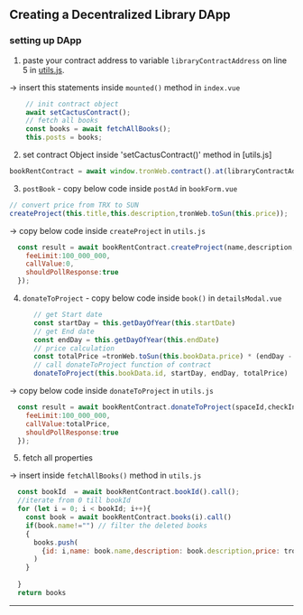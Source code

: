 ## Creating a Decentralized Library DApp

### setting up DApp

1. paste your contract address to variable `libraryContractAddress` on line 5 in [utils.js](./dapp-ui/plugins/utils.js).

-> insert this statements inside `mounted()` method in `index.vue`

```js
    // init contract object
    await setCactusContract();
    // fetch all books
    const books = await fetchAllBooks();
    this.posts = books;
```


2. set contract Object inside 'setCactusContract()' method in [utils.js]

```js
bookRentContract = await window.tronWeb.contract().at(libraryContractAddress);
```

3. `postBook` - copy below code inside `postAd` in `bookForm.vue`

```js
// convert price from TRX to SUN
createProject(this.title,this.description,tronWeb.toSun(this.price));

```

-> copy below code inside `createProject` in `utils.js`

```js
  const result = await bookRentContract.createProject(name,description,price).send({
    feeLimit:100_000_000,
    callValue:0,
    shouldPollResponse:true
  });

```

4. `donateToProject` - copy below code inside `book()` in `detailsModal.vue`

```js
      // get Start date
      const startDay = this.getDayOfYear(this.startDate)
      // get End date
      const endDay = this.getDayOfYear(this.endDate)
      // price calculation
      const totalPrice =tronWeb.toSun(this.bookData.price) * (endDay - startDay)
      // call donateToProject function of contract 
      donateToProject(this.bookData.id, startDay, endDay, totalPrice)
```

-> copy below code inside `donateToProject` in `utils.js`

```js
  const result = await bookRentContract.donateToProject(spaceId,checkInDate,checkOutDate).send({
    feeLimit:100_000_000,
    callValue:totalPrice,
    shouldPollResponse:true
  });
```

5. fetch all properties

-> insert inside `fetchAllBooks()` method in `utils.js`

```js
  const bookId  = await bookRentContract.bookId().call();
  //iterate from 0 till bookId
  for (let i = 0; i < bookId; i++){
    const book = await bookRentContract.books(i).call()
    if(book.name!="") // filter the deleted books
    {
      books.push(
        {id: i,name: book.name,description: book.description,price: tronWeb.fromSun(book.price)}
      )
    }
    
  }
  return books
```


----------
